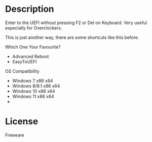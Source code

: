# Description

Enter to the UEFI without pressing F2 or Del on Keyboard. Very useful especially for Overclockers.

This is just another way, there are some shortcuts like this before.

Which One Your Favourite?
- Advanced Reboot
- EasyToUEFI

OS Compatibility

- Windows 7 x86 x64
- Windows 8/8.1 x86 x64
- Windows 10 x86 x64
- Windows 11 x86 x64
- 
# License
Freeware
